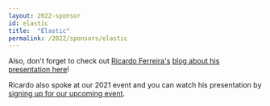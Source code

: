 ```yaml
---
layout: 2022-sponsor
id: elastic
title:  "Elastic"
permalink: /2022/sponsors/elastic
---
```


Also, don't forget to check out [Ricardo Ferreira's](/speakers/ricardo-ferreira) [blog about his presentation here](https://www.elastic.co/blog/building-software-reliability-with-distributed-tracing)!

Ricardo also spoke at our 2021 event and you can watch his presentation by [signing up for our upcoming event](https://o11yfest.org/attend).
